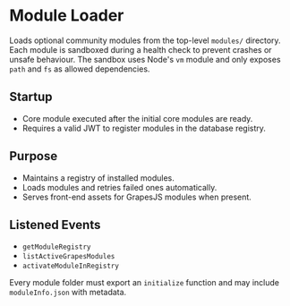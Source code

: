 # Module Loader

Loads optional community modules from the top-level `modules/` directory. Each module is sandboxed during a health check to prevent crashes or unsafe behaviour. The sandbox uses Node's `vm` module and only exposes `path` and `fs` as allowed dependencies.

## Startup
- Core module executed after the initial core modules are ready.
- Requires a valid JWT to register modules in the database registry.

## Purpose
- Maintains a registry of installed modules.
- Loads modules and retries failed ones automatically.
- Serves front-end assets for GrapesJS modules when present.

## Listened Events
- `getModuleRegistry`
- `listActiveGrapesModules`
- `activateModuleInRegistry`

Every module folder must export an `initialize` function and may include `moduleInfo.json` with metadata.
